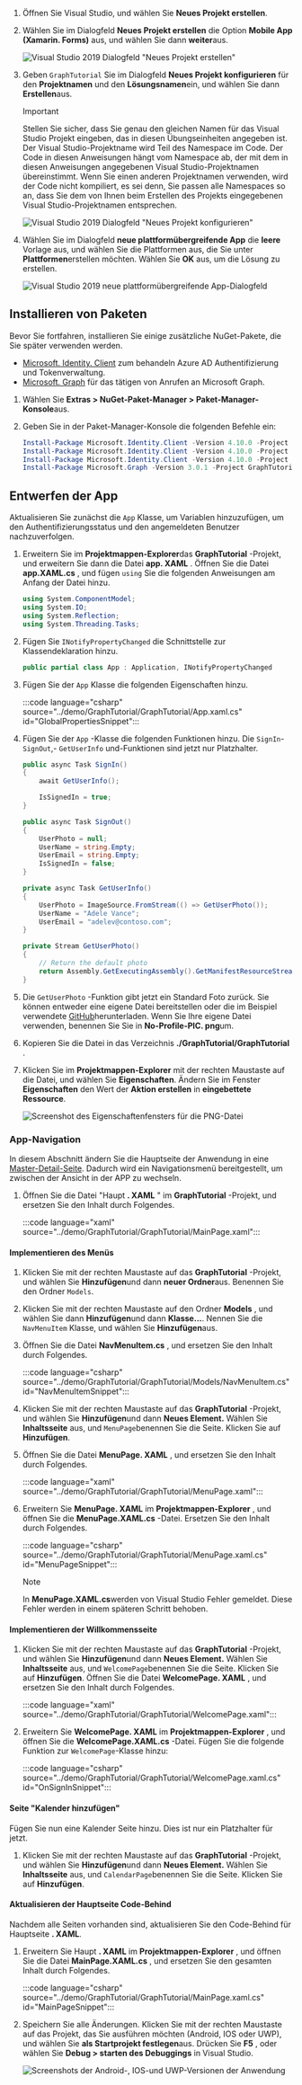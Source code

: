 <!-- markdownlint-disable MD002 MD041 -->

1. Öffnen Sie Visual Studio, und wählen Sie **Neues Projekt erstellen**.

1. Wählen Sie im Dialogfeld **Neues Projekt erstellen** die Option **Mobile App (Xamarin. Forms)** aus, und wählen Sie dann **weiter**aus.

    ![Visual Studio 2019 Dialogfeld "Neues Projekt erstellen"](images/new-project-dialog.png)

1. Geben `GraphTutorial` Sie im Dialogfeld **Neues Projekt konfigurieren** für den **Projektnamen** und den **Lösungsnamen**ein, und wählen Sie dann **Erstellen**aus.

    > [!IMPORTANT]
    > Stellen Sie sicher, dass Sie genau den gleichen Namen für das Visual Studio Projekt eingeben, das in diesen Übungseinheiten angegeben ist. Der Visual Studio-Projektname wird Teil des Namespace im Code. Der Code in diesen Anweisungen hängt vom Namespace ab, der mit dem in diesen Anweisungen angegebenen Visual Studio-Projektnamen übereinstimmt. Wenn Sie einen anderen Projektnamen verwenden, wird der Code nicht kompiliert, es sei denn, Sie passen alle Namespaces so an, dass Sie dem von Ihnen beim Erstellen des Projekts eingegebenen Visual Studio-Projektnamen entsprechen.

    ![Visual Studio 2019 Dialogfeld "Neues Projekt konfigurieren"](images/configure-new-project-dialog.png)

1. Wählen Sie im Dialogfeld **neue plattformübergreifende App** die **leere** Vorlage aus, und wählen Sie die Plattformen aus, die Sie unter **Plattformen**erstellen möchten. Wählen Sie **OK** aus, um die Lösung zu erstellen.

    ![Visual Studio 2019 neue plattformübergreifende App-Dialogfeld](images/new-cross-platform-app-dialog.png)

## <a name="install-packages"></a>Installieren von Paketen

Bevor Sie fortfahren, installieren Sie einige zusätzliche NuGet-Pakete, die Sie später verwenden werden.

- [Microsoft. Identity. Client](https://www.nuget.org/packages/Microsoft.Identity.Client/) zum behandeln Azure AD Authentifizierung und Tokenverwaltung.
- [Microsoft. Graph](https://www.nuget.org/packages/Microsoft.Graph/) für das tätigen von Anrufen an Microsoft Graph.

1. Wählen Sie **Extras > NuGet-Paket-Manager > Paket-Manager-Konsole**aus.

1. Geben Sie in der Paket-Manager-Konsole die folgenden Befehle ein:

    ```Powershell
    Install-Package Microsoft.Identity.Client -Version 4.10.0 -Project GraphTutorial
    Install-Package Microsoft.Identity.Client -Version 4.10.0 -Project GraphTutorial.Android
    Install-Package Microsoft.Identity.Client -Version 4.10.0 -Project GraphTutorial.iOS
    Install-Package Microsoft.Graph -Version 3.0.1 -Project GraphTutorial
    ```

## <a name="design-the-app"></a>Entwerfen der App

Aktualisieren Sie zunächst die `App` Klasse, um Variablen hinzuzufügen, um den Authentifizierungsstatus und den angemeldeten Benutzer nachzuverfolgen.

1. Erweitern Sie im **Projektmappen-Explorer**das **GraphTutorial** -Projekt, und erweitern Sie dann die Datei **app. XAML** . Öffnen Sie die Datei **app.XAML.cs** , und fügen `using` Sie die folgenden Anweisungen am Anfang der Datei hinzu.

    ```csharp
    using System.ComponentModel;
    using System.IO;
    using System.Reflection;
    using System.Threading.Tasks;
    ```

1. Fügen Sie `INotifyPropertyChanged` die Schnittstelle zur Klassendeklaration hinzu.

    ```csharp
    public partial class App : Application, INotifyPropertyChanged
    ```

1. Fügen Sie der `App` Klasse die folgenden Eigenschaften hinzu.

    :::code language="csharp" source="../demo/GraphTutorial/GraphTutorial/App.xaml.cs" id="GlobalPropertiesSnippet":::

1. Fügen Sie der `App` -Klasse die folgenden Funktionen hinzu. Die `SignIn`- `SignOut`,- `GetUserInfo` und-Funktionen sind jetzt nur Platzhalter.

    ```csharp
    public async Task SignIn()
    {
        await GetUserInfo();

        IsSignedIn = true;
    }

    public async Task SignOut()
    {
        UserPhoto = null;
        UserName = string.Empty;
        UserEmail = string.Empty;
        IsSignedIn = false;
    }

    private async Task GetUserInfo()
    {
        UserPhoto = ImageSource.FromStream(() => GetUserPhoto());
        UserName = "Adele Vance";
        UserEmail = "adelev@contoso.com";
    }

    private Stream GetUserPhoto()
    {
        // Return the default photo
        return Assembly.GetExecutingAssembly().GetManifestResourceStream("GraphTutorial.no-profile-pic.png");
    }
    ```

1. Die `GetUserPhoto` -Funktion gibt jetzt ein Standard Foto zurück. Sie können entweder eine eigene Datei bereitstellen oder die im Beispiel verwendete [GitHub](https://github.com/microsoftgraph/msgraph-training-xamarin/blob/master/tutorial/images/no-profile-pic.png)herunterladen. Wenn Sie Ihre eigene Datei verwenden, benennen Sie Sie in **No-Profile-PIC. png**um.

1. Kopieren Sie die Datei in das Verzeichnis **./GraphTutorial/GraphTutorial** .

1. Klicken Sie im **Projektmappen-Explorer** mit der rechten Maustaste auf die Datei, und wählen Sie **Eigenschaften**. Ändern Sie im Fenster **Eigenschaften** den Wert der **Aktion erstellen** in **eingebettete Ressource**.

    ![Screenshot des Eigenschaftenfensters für die PNG-Datei](./images/png-file-properties.png)

### <a name="app-navigation"></a>App-Navigation

In diesem Abschnitt ändern Sie die Hauptseite der Anwendung in eine [Master-Detail-Seite](/xamarin/xamarin-forms/app-fundamentals/navigation/master-detail-page). Dadurch wird ein Navigationsmenü bereitgestellt, um zwischen der Ansicht in der APP zu wechseln.

1. Öffnen Sie die Datei "Haupt **. XAML** " im **GraphTutorial** -Projekt, und ersetzen Sie den Inhalt durch Folgendes.

    :::code language="xaml" source="../demo/GraphTutorial/GraphTutorial/MainPage.xaml":::

#### <a name="implement-the-menu"></a>Implementieren des Menüs

1. Klicken Sie mit der rechten Maustaste auf das **GraphTutorial** -Projekt, und wählen Sie **Hinzufügen**und dann **neuer Ordner**aus. Benennen Sie den Ordner `Models`.

1. Klicken Sie mit der rechten Maustaste auf den Ordner **Models** , und wählen Sie dann **Hinzufügen**und dann **Klasse...**. Nennen Sie die `NavMenuItem` Klasse, und wählen Sie **Hinzufügen**aus.

1. Öffnen Sie die Datei **NavMenuItem.cs** , und ersetzen Sie den Inhalt durch Folgendes.

    :::code language="csharp" source="../demo/GraphTutorial/GraphTutorial/Models/NavMenuItem.cs" id="NavMenuItemSnippet":::

1. Klicken Sie mit der rechten Maustaste auf das **GraphTutorial** -Projekt, und wählen Sie **Hinzufügen**und dann **Neues Element.** Wählen Sie **Inhaltsseite** aus, und `MenuPage`benennen Sie die Seite. Klicken Sie auf **Hinzufügen**.

1. Öffnen Sie die Datei **MenuPage. XAML** , und ersetzen Sie den Inhalt durch Folgendes.

    :::code language="xaml" source="../demo/GraphTutorial/GraphTutorial/MenuPage.xaml":::

1. Erweitern Sie **MenuPage. XAML** im **Projektmappen-Explorer** , und öffnen Sie die **MenuPage.XAML.cs** -Datei. Ersetzen Sie den Inhalt durch Folgendes.

    :::code language="csharp" source="../demo/GraphTutorial/GraphTutorial/MenuPage.xaml.cs" id="MenuPageSnippet":::

    > [!NOTE]
    > In **MenuPage.XAML.cs**werden von Visual Studio Fehler gemeldet. Diese Fehler werden in einem späteren Schritt behoben.

#### <a name="implement-the-welcome-page"></a>Implementieren der Willkommensseite

1. Klicken Sie mit der rechten Maustaste auf das **GraphTutorial** -Projekt, und wählen Sie **Hinzufügen**und dann **Neues Element.** Wählen Sie **Inhaltsseite** aus, und `WelcomePage`benennen Sie die Seite. Klicken Sie auf **Hinzufügen**. Öffnen Sie die Datei **WelcomePage. XAML** , und ersetzen Sie den Inhalt durch Folgendes.

    :::code language="xaml" source="../demo/GraphTutorial/GraphTutorial/WelcomePage.xaml":::

1. Erweitern Sie **WelcomePage. XAML** im **Projektmappen-Explorer** , und öffnen Sie die **WelcomePage.XAML.cs** -Datei. Fügen Sie die folgende Funktion zur `WelcomePage`-Klasse hinzu:

    :::code language="csharp" source="../demo/GraphTutorial/GraphTutorial/WelcomePage.xaml.cs" id="OnSignInSnippet":::

#### <a name="add-calendar-page"></a>Seite "Kalender hinzufügen"

Fügen Sie nun eine Kalender Seite hinzu. Dies ist nur ein Platzhalter für jetzt.

1. Klicken Sie mit der rechten Maustaste auf das **GraphTutorial** -Projekt, und wählen Sie **Hinzufügen**und dann **Neues Element.** Wählen Sie **Inhaltsseite** aus, und `CalendarPage`benennen Sie die Seite. Klicken Sie auf **Hinzufügen**.

#### <a name="update-mainpage-code-behind"></a>Aktualisieren der Hauptseite Code-Behind

Nachdem alle Seiten vorhanden sind, aktualisieren Sie den Code-Behind für Hauptseite **. XAML**.

1. Erweitern Sie Haupt **. XAML** im **Projektmappen-Explorer** , und öffnen Sie die Datei **MainPage.XAML.cs** , und ersetzen Sie den gesamten Inhalt durch Folgendes.

    :::code language="csharp" source="../demo/GraphTutorial/GraphTutorial/MainPage.xaml.cs" id="MainPageSnippet":::

1. Speichern Sie alle Änderungen. Klicken Sie mit der rechten Maustaste auf das Projekt, das Sie ausführen möchten (Android, IOS oder UWP), und wählen Sie **als Startprojekt festlegen**aus. Drücken Sie **F5** , oder wählen Sie **Debug > starten des Debuggings** in Visual Studio.

    ![Screenshots der Android-, IOS-und UWP-Versionen der Anwendung](./images/welcome-page.png)
